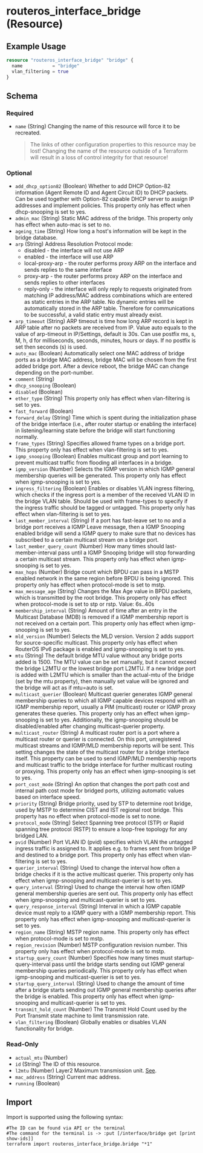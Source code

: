 # routeros_interface_bridge (Resource)


## Example Usage
```terraform
resource "routeros_interface_bridge" "bridge" {
  name           = "bridge"
  vlan_filtering = true
}
```

<!-- schema generated by tfplugindocs -->
## Schema

### Required

- `name` (String) Changing the name of this resource will force it to be recreated.
	> The links of other configuration properties to this resource may be lost!
	> Changing the name of the resource outside of a Terraform will result in a loss of control integrity for that resource!

### Optional

- `add_dhcp_option82` (Boolean) Whether to add DHCP Option-82 information (Agent Remote ID and Agent Circuit ID) to DHCP packets. Can be used together with Option-82 capable DHCP server to assign IP addresses and implement policies. This property only has effect when dhcp-snooping is set to yes.
- `admin_mac` (String) Static MAC address of the bridge. This property only has effect when auto-mac is set to no.
- `ageing_time` (String) How long a host's information will be kept in the bridge database.
- `arp` (String) Address Resolution Protocol mode:
	* disabled - the interface will not use ARP
	* enabled - the interface will use ARP
	* local-proxy-arp - the router performs proxy ARP on the interface and sends replies to the same interface
	* proxy-arp - the router performs proxy ARP on the interface and sends replies to other interfaces
	* reply-only - the interface will only reply to requests originated from matching IP address/MAC address combinations which are entered as static entries in the ARP table. No dynamic entries will be automatically stored in the ARP table. Therefore for communications to be successful, a valid static entry must already exist.
- `arp_timeout` (String) ARP timeout is time how long ARP record is kept in ARP table after no packets are received from IP. Value auto equals to the value of arp-timeout in IP/Settings, default is 30s. Can use postfix ms, s, M, h, d for milliseconds, seconds, minutes, hours or days. If no postfix is set then seconds (s) is used.
- `auto_mac` (Boolean) Automatically select one MAC address of bridge ports as a bridge MAC address, bridge MAC will be chosen from the first added bridge port. After a device reboot, the bridge MAC can change depending on the port-number.
- `comment` (String)
- `dhcp_snooping` (Boolean)
- `disabled` (Boolean)
- `ether_type` (String) This property only has effect when vlan-filtering is set to yes.
- `fast_forward` (Boolean)
- `forward_delay` (String) Time which is spent during the initialization phase of the bridge interface (i.e., after router startup or enabling the interface) in listening/learning state before the bridge will start functioning normally.
- `frame_types` (String) Specifies allowed frame types on a bridge port. This property only has effect when vlan-filtering is set to yes.
- `igmp_snooping` (Boolean) Enables multicast group and port learning to prevent multicast traffic from flooding all interfaces in a bridge.
- `igmp_version` (Number) Selects the IGMP version in which IGMP general membership queries will be generated. This property only has effect when igmp-snooping is set to yes.
- `ingress_filtering` (Boolean) Enables or disables VLAN ingress filtering, which checks if the ingress port is a member of the received VLAN ID in the bridge VLAN table. Should be used with frame-types to specify if the ingress traffic should be tagged or untagged. This property only has effect when vlan-filtering is set to yes.
- `last_member_interval` (String) If a port has fast-leave set to no and a bridge port receives a IGMP Leave message, then a IGMP Snooping enabled bridge will send a IGMP query to make sure that no devices has subscribed to a certain multicast stream on a bridge port.
- `last_member_query_count` (Number) How many times should last-member-interval pass until a IGMP Snooping bridge will stop forwarding a certain multicast stream. This property only has effect when igmp-snooping is set to yes.
- `max_hops` (Number) Bridge count which BPDU can pass in a MSTP enabled network in the same region before BPDU is being ignored. This property only has effect when protocol-mode is set to mstp.
- `max_message_age` (String) Changes the Max Age value in BPDU packets, which is transmitted by the root bridge. This property only has effect when protocol-mode is set to stp or rstp. Value: 6s..40s
- `membership_interval` (String) Amount of time after an entry in the Multicast Database (MDB) is removed if a IGMP membership report is not received on a certain port. This property only has effect when igmp-snooping is set to yes.
- `mld_version` (Number) Selects the MLD version. Version 2 adds support for source-specific multicast. This property only has effect when RouterOS IPv6 package is enabled and igmp-snooping is set to yes.
- `mtu` (String) The default bridge MTU value without any bridge ports added is 1500. The MTU value can be set manually, but it cannot exceed the bridge L2MTU or the lowest bridge port L2MTU. If a new bridge port is added with L2MTU which is smaller than the actual-mtu of the bridge (set by the mtu property), then manually set value will be ignored and the bridge will act as if mtu=auto is set.
- `multicast_querier` (Boolean) Multicast querier generates IGMP general membership queries to which all IGMP capable devices respond with an IGMP membership report, usually a PIM (multicast) router or IGMP proxy generates these queries. This property only has an effect when igmp-snooping is set to yes. Additionally, the igmp-snooping should be disabled/enabled after changing multicast-querier property.
- `multicast_router` (String) A multicast router port is a port where a multicast router or querier is connected. On this port, unregistered multicast streams and IGMP/MLD membership reports will be sent. This setting changes the state of the multicast router for a bridge interface itself. This property can be used to send IGMP/MLD membership reports and multicast traffic to the bridge interface for further multicast routing or proxying. This property only has an effect when igmp-snooping is set to yes.
- `port_cost_mode` (String) An option that changes the port path cost and internal path cost mode for bridged ports, utilizing automatic values based on interface speed.
- `priority` (String) Bridge priority, used by STP to determine root bridge, used by MSTP to determine CIST and IST regional root bridge. This property has no effect when protocol-mode is set to none.
- `protocol_mode` (String) Select Spanning tree protocol (STP) or Rapid spanning tree protocol (RSTP) to ensure a loop-free topology for any bridged LAN.
- `pvid` (Number) Port VLAN ID (pvid) specifies which VLAN the untagged ingress traffic is assigned to. It applies e.g. to frames sent from bridge IP and destined to a bridge port. This property only has effect when vlan-filtering is set to yes.
- `querier_interval` (String) Used to change the interval how often a bridge checks if it is the active multicast querier. This property only has effect when igmp-snooping and multicast-querier is set to yes.
- `query_interval` (String) Used to change the interval how often IGMP general membership queries are sent out. This property only has effect when igmp-snooping and multicast-querier is set to yes.
- `query_response_interval` (String) Interval in which a IGMP capable device must reply to a IGMP query with a IGMP membership report. This property only has effect when igmp-snooping and multicast-querier is set to yes.
- `region_name` (String) MSTP region name. This property only has effect when protocol-mode is set to mstp.
- `region_revision` (Number) MSTP configuration revision number. This property only has effect when protocol-mode is set to mstp.
- `startup_query_count` (Number) Specifies how many times must startup-query-interval pass until the bridge starts sending out IGMP general membership queries periodically. This property only has effect when igmp-snooping and multicast-querier is set to yes.
- `startup_query_interval` (String) Used to change the amount of time after a bridge starts sending out IGMP general membership queries after the bridge is enabled. This property only has effect when igmp-snooping and multicast-querier is set to yes.
- `transmit_hold_count` (Number) The Transmit Hold Count used by the Port Transmit state machine to limit transmission rate.
- `vlan_filtering` (Boolean) Globally enables or disables VLAN functionality for bridge.

### Read-Only

- `actual_mtu` (Number)
- `id` (String) The ID of this resource.
- `l2mtu` (Number) Layer2 Maximum transmission unit. [See](https://wiki.mikrotik.com/wiki/Maximum_Transmission_Unit_on_RouterBoards).
- `mac_address` (String) Current mac address.
- `running` (Boolean)

## Import
Import is supported using the following syntax:
```shell
#The ID can be found via API or the terminal
#The command for the terminal is -> :put [/interface/bridge get [print show-ids]]
terraform import routeros_interface_bridge.bridge "*1"
```

